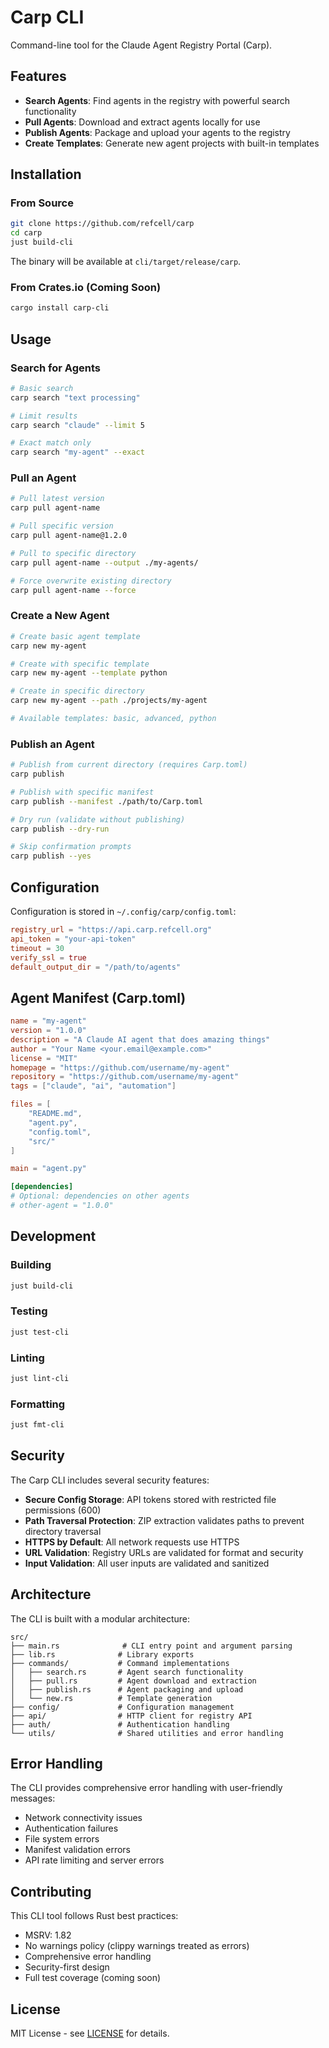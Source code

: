 # Carp CLI

Command-line tool for the Claude Agent Registry Portal (Carp).

## Features

- **Search Agents**: Find agents in the registry with powerful search functionality
- **Pull Agents**: Download and extract agents locally for use
- **Publish Agents**: Package and upload your agents to the registry
- **Create Templates**: Generate new agent projects with built-in templates

## Installation

### From Source

```bash
git clone https://github.com/refcell/carp
cd carp
just build-cli
```

The binary will be available at `cli/target/release/carp`.

### From Crates.io (Coming Soon)

```bash
cargo install carp-cli
```

## Usage

### Search for Agents

```bash
# Basic search
carp search "text processing"

# Limit results
carp search "claude" --limit 5

# Exact match only
carp search "my-agent" --exact
```

### Pull an Agent

```bash
# Pull latest version
carp pull agent-name

# Pull specific version
carp pull agent-name@1.2.0

# Pull to specific directory
carp pull agent-name --output ./my-agents/

# Force overwrite existing directory
carp pull agent-name --force
```

### Create a New Agent

```bash
# Create basic agent template
carp new my-agent

# Create with specific template
carp new my-agent --template python

# Create in specific directory
carp new my-agent --path ./projects/my-agent

# Available templates: basic, advanced, python
```

### Publish an Agent

```bash
# Publish from current directory (requires Carp.toml)
carp publish

# Publish with specific manifest
carp publish --manifest ./path/to/Carp.toml

# Dry run (validate without publishing)
carp publish --dry-run

# Skip confirmation prompts
carp publish --yes
```

## Configuration

Configuration is stored in `~/.config/carp/config.toml`:

```toml
registry_url = "https://api.carp.refcell.org"
api_token = "your-api-token"
timeout = 30
verify_ssl = true
default_output_dir = "/path/to/agents"
```

## Agent Manifest (Carp.toml)

```toml
name = "my-agent"
version = "1.0.0"
description = "A Claude AI agent that does amazing things"
author = "Your Name <your.email@example.com>"
license = "MIT"
homepage = "https://github.com/username/my-agent"
repository = "https://github.com/username/my-agent"
tags = ["claude", "ai", "automation"]

files = [
    "README.md",
    "agent.py",
    "config.toml",
    "src/"
]

main = "agent.py"

[dependencies]
# Optional: dependencies on other agents
# other-agent = "1.0.0"
```

## Development

### Building

```bash
just build-cli
```

### Testing

```bash
just test-cli
```

### Linting

```bash
just lint-cli
```

### Formatting

```bash
just fmt-cli
```

## Security

The Carp CLI includes several security features:

- **Secure Config Storage**: API tokens stored with restricted file permissions (600)
- **Path Traversal Protection**: ZIP extraction validates paths to prevent directory traversal
- **HTTPS by Default**: All network requests use HTTPS
- **URL Validation**: Registry URLs are validated for format and security
- **Input Validation**: All user inputs are validated and sanitized

## Architecture

The CLI is built with a modular architecture:

```
src/
├── main.rs              # CLI entry point and argument parsing
├── lib.rs              # Library exports
├── commands/           # Command implementations
│   ├── search.rs       # Agent search functionality
│   ├── pull.rs         # Agent download and extraction
│   ├── publish.rs      # Agent packaging and upload
│   └── new.rs          # Template generation
├── config/             # Configuration management
├── api/                # HTTP client for registry API
├── auth/               # Authentication handling
└── utils/              # Shared utilities and error handling
```

## Error Handling

The CLI provides comprehensive error handling with user-friendly messages:

- Network connectivity issues
- Authentication failures
- File system errors
- Manifest validation errors
- API rate limiting and server errors

## Contributing

This CLI tool follows Rust best practices:

- MSRV: 1.82
- No warnings policy (clippy warnings treated as errors)
- Comprehensive error handling
- Security-first design
- Full test coverage (coming soon)

## License

MIT License - see [LICENSE](../LICENSE) for details.
